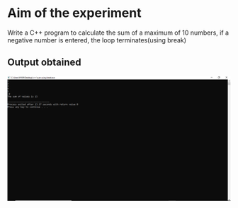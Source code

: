 # Aim of the experiment
Write a C++ program to calculate the sum of a maximum of 10 numbers, if a negative number is entered, the loop terminates(using break)

## Output obtained

![output](breakout.png)
